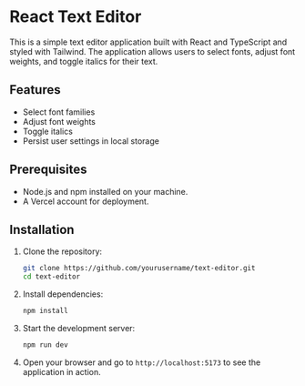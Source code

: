 # React Text Editor

This is a simple text editor application built with React and TypeScript and styled with Tailwind. The application allows users to select fonts, adjust font weights, and toggle italics for their text.

## Features

- Select font families
- Adjust font weights
- Toggle italics
- Persist user settings in local storage

## Prerequisites

- Node.js and npm installed on your machine.
- A Vercel account for deployment.

## Installation

1. Clone the repository:
    ```sh
    git clone https://github.com/yourusername/text-editor.git
    cd text-editor
    ```

2. Install dependencies:
    ```sh
    npm install
    ```

3. Start the development server:
    ```sh
    npm run dev
    ```

4. Open your browser and go to `http://localhost:5173` to see the application in action.

